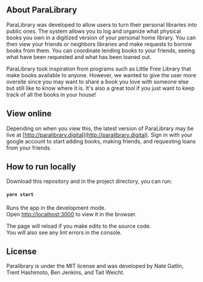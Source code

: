 

## About ParaLibrary

ParaLibrary was developed to allow users to turn their personal
libraries into public ones. The system allows you to log and organize
what physical books you own in a digitized version of your personal home
library. You can then view your friends or neighbors libraries and make
requests to borrow books from them. You can coordinate lending books to
your friends, seeing what have been requested and what has been loaned
out.

ParaLibrary took inspiration from programs such as Little Free Library
that make books available to anyone. However, we wanted to give the user
more oversite since you may want to share a book you love with someone
else but still like to know where it is. It's also a great tool if you
just want to keep track of all the books in your house!

## View online

Depending on when you view this, the latest version of ParaLibrary may be live at [http://paralibrary.digital](http://paralibrary.digital). Sign in with your google account to start adding books, making friends, and requesting loans from your friends.

## How to run locally
Download this repository and in the project directory, you can run:

#### `yarn start`

Runs the app in the development mode.<br />
Open [http://localhost:3000](http://localhost:3000) to view it in the browser.

The page will reload if you make edits to the source code.<br />
You will also see any lint errors in the console.

## License
Paralibrary is under the MIT license and was developed by Nate Gatlin, Trent Hashimoto, Ben Jenkins, and Tait Weicht.


